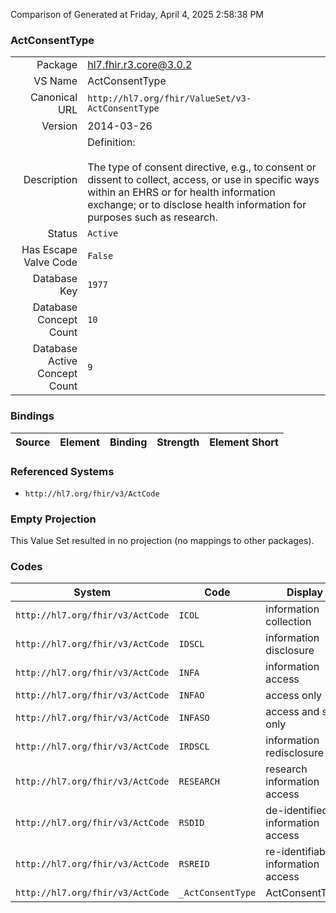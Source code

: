 Comparison of 
Generated at Friday, April 4, 2025 2:58:38 PM

### ActConsentType

|      |     |
| ---: | --- |
| Package | hl7.fhir.r3.core@3.0.2 |
| VS Name | ActConsentType |
| Canonical URL | `http://hl7.org/fhir/ValueSet/v3-ActConsentType` |
| Version | 2014-03-26 |
| Description | Definition:<br/><br/>The type of consent directive, e.g., to consent or dissent to collect, access, or use in specific ways within an EHRS or for health information exchange; or to disclose  health information  for purposes such as research. |
| Status | `Active` |
| Has Escape Valve Code | `False` |
| Database Key | `1977` |
| Database Concept Count | `10` |
| Database Active Concept Count | `9` |
### Bindings

| Source | Element | Binding | Strength | Element Short |
| ------ | ------- | ------- | -------- | ------------- |

### Referenced Systems

* `http://hl7.org/fhir/v3/ActCode`
### Empty Projection

This Value Set resulted in no projection (no mappings to other packages).

### Codes

| System | Code | Display |
| ------ | ---- | ------- |
| `http://hl7.org/fhir/v3/ActCode` | `ICOL` | information collection |
| `http://hl7.org/fhir/v3/ActCode` | `IDSCL` | information disclosure |
| `http://hl7.org/fhir/v3/ActCode` | `INFA` | information access |
| `http://hl7.org/fhir/v3/ActCode` | `INFAO` | access only |
| `http://hl7.org/fhir/v3/ActCode` | `INFASO` | access and save only |
| `http://hl7.org/fhir/v3/ActCode` | `IRDSCL` | information redisclosure |
| `http://hl7.org/fhir/v3/ActCode` | `RESEARCH` | research information access |
| `http://hl7.org/fhir/v3/ActCode` | `RSDID` | de-identified information access |
| `http://hl7.org/fhir/v3/ActCode` | `RSREID` | re-identifiable information access |
| `http://hl7.org/fhir/v3/ActCode` | `_ActConsentType` | ActConsentType |
